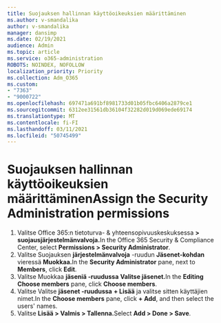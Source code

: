 ```yaml
---
title: Suojauksen hallinnan käyttöoikeuksien määrittäminen
ms.author: v-smandalika
author: v-smandalika
manager: dansimp
ms.date: 02/19/2021
audience: Admin
ms.topic: article
ms.service: o365-administration
ROBOTS: NOINDEX, NOFOLLOW
localization_priority: Priority
ms.collection: Adm_O365
ms.custom:
- "7363"
- "9000722"
ms.openlocfilehash: 697471a691bf8981733d01b05fbc6406a2879ce1
ms.sourcegitcommit: 6312ee31561db36104f32282d019d069ede69174
ms.translationtype: MT
ms.contentlocale: fi-FI
ms.lasthandoff: 03/11/2021
ms.locfileid: "50745499"
---
```

# <a name="assign-the-security-administration-permissions"></a><span data-ttu-id="8663a-102">Suojauksen hallinnan käyttöoikeuksien määrittäminen</span><span class="sxs-lookup"><span data-stu-id="8663a-102">Assign the Security Administration permissions</span></span>

1. <span data-ttu-id="8663a-103">Valitse Office 365:n tietoturva- & yhteensopivuuskeskuksessa **> suojausjärjestelmänvalvoja.**</span><span class="sxs-lookup"><span data-stu-id="8663a-103">In the Office 365 Security & Compliance Center, select **Permissions > Security Administrator**.</span></span>
2. <span data-ttu-id="8663a-104">Valitse Suojauksen **järjestelmänvalvoja** -ruudun **Jäsenet-kohdan** vieressä **Muokkaa.**</span><span class="sxs-lookup"><span data-stu-id="8663a-104">In the **Security Administrator** pane, next to **Members**, click **Edit**.</span></span>
3. <span data-ttu-id="8663a-105">Valitse Muokkaa **jäseniä -ruudussa** **Valitse jäsenet.**</span><span class="sxs-lookup"><span data-stu-id="8663a-105">In the **Editing Choose members** pane, click **Choose members**.</span></span>
4. <span data-ttu-id="8663a-106">Valitse Valitse **jäsenet -ruudussa** **+ Lisää** ja valitse sitten käyttäjien nimet.</span><span class="sxs-lookup"><span data-stu-id="8663a-106">In the **Choose members** pane, click **+ Add**, and then select the users' names.</span></span>
5. <span data-ttu-id="8663a-107">Valitse **Lisää > Valmis > Tallenna.**</span><span class="sxs-lookup"><span data-stu-id="8663a-107">Select **Add > Done > Save**.</span></span>

